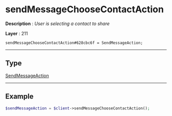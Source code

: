 # sendMessageChooseContactAction

**Description** : *User is selecting a contact to share*

**Layer** : 211

```tl
sendMessageChooseContactAction#628cbc6f = SendMessageAction;
```

---

## Type

[SendMessageAction](type/SendMessageAction)

---

## Example

```php
$sendMessageAction = $client->sendMessageChooseContactAction();
```
